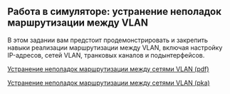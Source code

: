 <!-- 4.5.1 -->
## Работа в симуляторе: устранение неполадок маршрутизации между VLAN

В этом задании вам предстоит продемонстрировать и закрепить навыки реализации маршрутизации между VLAN, включая настройку IP-адресов, cетей VLAN, транковых каналов и подынтерфейсов.

[Устранение неполадок маршрутизации между сетями VLAN (pdf)](./assets/4.5.1-lab.pdf)

[Устранение неполадок маршрутизации между сетями VLAN (pka)](./assets/4.5.1-lab.pka)

<!-- 4.5.2 -->
